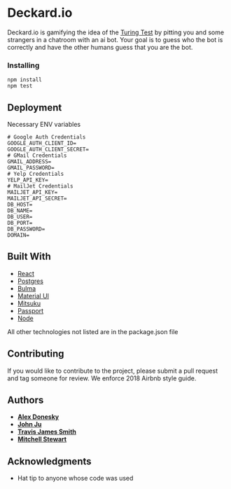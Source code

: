 # Deckard.io

Deckard.io is gamifying the idea of the [Turing Test](https://en.wikipedia.org/wiki/Turing_test) by pitting you and some strangers in a chatroom with an ai bot. Your goal is to guess who the bot is correctly and have the other humans guess that you are the bot.

### Installing

```
npm install
npm test
```

## Deployment

Necessary ENV variables

```
# Google Auth Credentials
GOOGLE_AUTH_CLIENT_ID=
GOOGLE_AUTH_CLIENT_SECRET=
# GMail Credentials
GMAIL_ADDRESS=
GMAIL_PASSWORD=
# Yelp Credentials
YELP_API_KEY=
# MailJet Credentials
MAILJET_API_KEY=
MAILJET_API_SECRET=
DB_HOST=
DB_NAME=
DB_USER=
DB_PORT=
DB_PASSWORD=
DOMAIN=
```


## Built With

- [React](https://reactjs.org/)
- [Postgres](https://www.postgresql.org/)
- [Bulma](https://bulma.io/)
- [Material UI]()
- [Mitsuku](https://www.pandorabots.com/mitsuku/)
- [Passport](http://www.passportjs.org/)
- [Node](https://nodejs.org/en/)

All other technologies not listed are in the package.json file

## Contributing

If you would like to contribute to the project, please submit a pull request and tag someone for review. We enforce 2018 Airbnb style guide.

## Authors

- [**Alex Donesky**](https://github.com/adonesky1)
- [**John Ju**](https://github.com/john-ju)
- [**Travis James Smith**](https://github.com/Trajamsmith)
- [**Mitchell Stewart**](https://github.com/mitchstewart08)

## Acknowledgments

- Hat tip to anyone whose code was used
